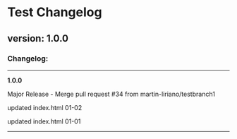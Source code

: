 # Test Changelog

## version: 1.0.0

### Changelog:

---


**1.0.0**

Major Release - Merge pull request #34 from martin-liriano/testbranch1

updated index.html 01-02

updated index.html 01-01



---
